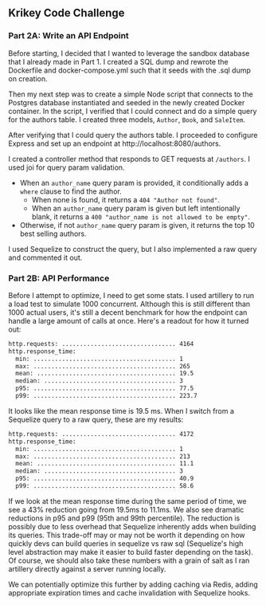 ## Krikey Code Challenge

### Part 2A: Write an API Endpoint

Before starting, I decided that I wanted to leverage the sandbox database that I already made in Part 1. I created a SQL dump and rewrote the Dockerfile and docker-compose.yml such that it seeds with the .sql dump on creation.

Then my next step was to create a simple Node script that connects to the Postgres database instantiated and seeded in the newly created Docker container. In the script, I verified that I could connect and do a simple query for the authors table. I created three models, `Author`, `Book`, and `SaleItem`.

After verifying that I could query the authors table. I proceeded to configure Express and set up an endpoint at http://localhost:8080/authors.

I created a controller method that responds to GET requests at `/authors`. I used joi for query param validation.

- When an `author_name` query param is provided, it conditionally adds a `where` clause to find the author.
  - When none is found, it returns a `404 "Author not found"`.
  - When an `author_name` query param is given but left intentionally blank, it returns a `400 "author_name is not allowed to be empty"`.
- Otherwise, if not `author_name` query param is given, it returns the top 10 best selling authors.

I used Sequelize to construct the query, but I also implemented a raw query and commented it out.

### Part 2B: API Performance

Before I attempt to optimize, I need to get some stats. I used artillery to run a load test to simulate 1000 concurrent. Although this is still different than 1000 actual users, it's still a decent benchmark for how the endpoint can handle a large amount of calls at once. Here's a readout for how it turned out:

```sh
http.requests: ................................ 4164
http.response_time:
  min: ........................................ 1
  max: ........................................ 265
  mean: ....................................... 19.5
  median: ..................................... 3
  p95: ........................................ 77.5
  p99: ........................................ 223.7
```

It looks like the mean response time is 19.5 ms. When I switch from a Sequelize query to a raw query, these are my results:

```sh
http.requests: ................................ 4172
http.response_time:
  min: ........................................ 1
  max: ........................................ 213
  mean: ....................................... 11.1
  median: ..................................... 3
  p95: ........................................ 40.9
  p99: ........................................ 58.6
```

If we look at the mean response time during the same period of time, we see a 43% reduction going from 19.5ms to 11.1ms. We also see dramatic reductions in p95 and p99 (95th and 99th percentile). The reduction is possibly due to less overhead that Sequelize inherently adds when building its queries. This trade-off may or may not be worth it depending on how quickly devs can build queries in sequelize vs raw sql (Sequelize's high level abstraction may make it easier to build faster depending on the task). Of course, we should also take these numbers with a grain of salt as I ran artillery directly against a server running locally.

We can potentially optimize this further by adding caching via Redis, adding appropriate expiration times and cache invalidation with Sequelize hooks.
